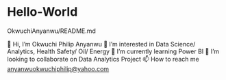 # Hello-World
OkwuchiAnyanwu/README.md

👋 Hi, I’m Okwuchi Philip Anyanwu
👀 I’m interested in Data Science/ Analytics, Health Safety/ Oil/ Energy
🌱 I’m currently learning Power BI
💞️ I’m looking to collaborate on Data Analytics Project
📫 How to reach me anyanwuokwuchiphilip@yahoo.com
